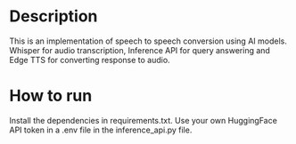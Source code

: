 # Description

This is an implementation of speech to speech conversion using AI models. Whisper for audio transcription, Inference API for query answering and Edge TTS for converting response to audio.

# How to run

Install the dependencies in requirements.txt. Use your own HuggingFace API token in a .env file in the inference_api.py file.
